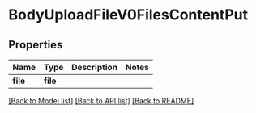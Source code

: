 # BodyUploadFileV0FilesContentPut

## Properties
| Name     | Type     | Description | Notes |
| -------- | -------- | ----------- | ----- |
| **file** | **file** |             |

[[Back to Model list]](../README.md#documentation-for-models) [[Back to API list]](../README.md#documentation-for-api-endpoints) [[Back to README]](../README.md)


